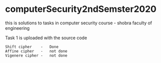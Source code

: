 # computerSecurity2ndSemster2020
this is solutions to tasks in computer security course - shobra faculty of engineering 

Task 1 is uploaded with the source code

	Shift cipher 	- 	Done
	Affine cipher 	- 	not done
	Vigenere cipher - 	not done
